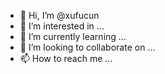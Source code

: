 - 👋 Hi, I’m @xufucun
- 👀 I’m interested in ...
- 🌱 I’m currently learning ...
- 💞️ I’m looking to collaborate on ...
- 📫 How to reach me ...

<!---
xufucun/xufucun is a ✨ special ✨ repository because its `README.md` (this file) appears on your GitHub profile.
You can click the Preview link to take a look at your changes.
--->
